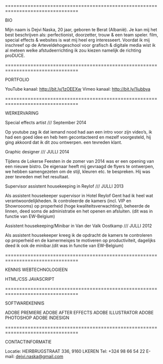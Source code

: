 ================================================================================

BIO

Mijn naam is Dejvi Naska, 20 jaar, geboren te Berat (Albanië). Je kan mij het best beschrijven als: perfectionist, doorzetter, 
trouw & een team speler. film, special effects & websites is wat mij heel erg interesseert. Voordat ik mij inschreef op de 
Arteveldehogeschool voor grafisch & digitale media wist ik al meteen welke afstudeerrichting ik zou kiezen namelijk de richting 
proDUCE.

================================================================================

PORTFOLIO

YouTube kanaal: http://bit.ly/1zOEEXw
Vimeo kanaal:   http://bit.ly/1iubbya

================================================================================

WERKERVARING

Special effects artist /// September 2014

Op youtube zag ik dat iemand nood had aan een intro voor zijn video’s, ik had een goed idee en heb hem gecontacteerd en mezelf 
voorgesteld, hij ging akkoord dat ik dit zou ontwerpen. een tevreden klant.


Graphic designer /// JULLI 2014

Tijdens de Lokerse Feesten in de zomer van 2014 was er een opening van een nieuwe bistro. De eigenaar heeft mij gevraagd de 
flyers te ontwerpen, we hebben samengezeten om de stijl, kleuren etc. te bespreken. Hij was zeer tevreden met het resultaat.


Supervisor assistent housekeeping in Reylof /// JULLI 2013

Als assistent housekeeper supervisor in Hotel Reylof Gent had ik heel wat verantwoordelijkheden. Ik controleerde de kamers
(incl. VIP en Showroooms) op properheid (hoge kwaliteitsverwachting), beheerde de linnen, deed soms de administratie en het 
openen en afsluiten. (dit was in functie van EW-Belgium)


Assistent housekeeping/Minibar in Van der Valk Oostkamp /// JULLI 2012

Als assistent housekeeper kreeg ik de opdracht de kamers te controleren op properheid en de kamermeisjes te motiveren op 
productiviteit, dagelijks deed ik ook de minibar.(dit was in functie van EW-Belgium)

================================================================================

KENNIS WEBTECHNOLOGIEEN

HTML/CSS
JAVASCRIPT

================================================================================

SOFTWAREKENNIS

ADOBE PREMIERE 
ADOBE AFTER EFFECTS 
ADOBE ILLUSTRATOR 
ADOBE PHOTOSHOP 
ADOBE INDESIGN

================================================================================

CONTACTINFORMATIE

Locatie:  HEIRBRUGSTRAAT 336, 9160 LKEREN 
Tel:      +324 98 66 54 22 
E-mail:   dejvi.naska@gmail.com
